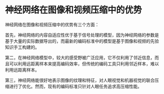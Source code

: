 # 神经网络在图像和视频压缩中的优势
神经网络在图像和视频压缩中的优势有三个方面：

首先，神经网络的内容自适应性优于基于信号处理的模型，因为神经网络的参数是基于大量的实际数据导出的，而最新的编码标准中的模型是基于图像和视频的先验知识手工构建的。

第二，在神经网络模型中，较大的感受野被广泛应用，它不仅利用了邻近信息，而且可以利用远距离样本来提高编码效率，但传统的编码工具只利用邻近样本，难以利用远距离样本。

第三，神经网络能很好地表示图像的纹理和特征，对人眼视觉和机器视觉的联合压缩进行了优化。然而，现有的编码标准只针对人眼任务追求高压缩性能。